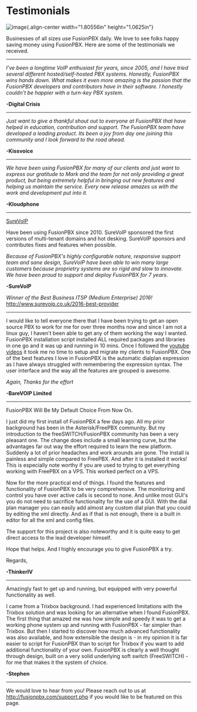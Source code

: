 # Testimonials

![image](../_static/images/logo.png){.align-center width="1.80556in"
height="1.0625in"}

Businesses of all sizes use FusionPBX daily. We love to see folks happy
saving money using FusionPBX. Here are some of the testimonials we
received.

------------------------------------------------------------------------

*I\'ve been a longtime VoIP enthusiast for years, since 2005, and I have
tried several different hosted/self-hosted PBX systems. Honestly,
FusionPBX wins hands down. What makes it even more amazing is the
passion that the FusionPBX developers and contributors have in their
software. I honestly couldn\'t be happier with a turn-key PBX system.*

**-Digital Crisis**

------------------------------------------------------------------------

*Just want to give a thankful shout out to everyone at FusionPBX that
have helped in education, contribution and support. The FusionPBX team
have developed a leading product. Its been a joy from day one joining
this community and I look forward to the road ahead.*

**-Kissvoice**

------------------------------------------------------------------------

*We have been using FusionPBX for many of our clients and just want to
express our gratitude to Mark and the team for not only providing a
great product, but being extremely helpful in bringing out new features
and helping us maintain the service. Every new release amazes us with
the work and development put into it.*

**-Kloudphone**

------------------------------------------------------------------------

[SureVoIP](https://www.surevoip.co.uk)

Have been using FusionPBX since 2010. SureVoIP sponsored the first
versions of multi-tenant domains and hot desking. SureVoIP sponsors and
contributes fixes and features when possible.

*Because of FusionPBX\'s highly configurable nature, responsive support
team and sane design, SureVoIP have been able to win many large
customers because proprietry systems are so rigid and slow to innovate.
We have been proud to support and deploy FusionPBX for 7 years.*

**-SureVoIP**

*Winner of the Best Business ITSP (Medium Enterprise) 2016!*
<http://www.surevoip.co.uk/2016-best-provider>

------------------------------------------------------------------------

I would like to tell everyone there that I have been trying to get an
open source PBX to work for me for over three months now and since I am
not a linux guy, I haven't been able to get any of them working the way
I wanted. FusionPBX installation script installed ALL required packages
and libraries in one go and it was up and running in 10 mins. Once I
followed the [youtube videos](https://www.youtube.com/fusionpbx) it took
me no time to setup and migrate my clients to FusionPBX. One of the best
features I love in FusionPBX is the automatic dialplan expression as I
have always struggled with remembering the expression syntax. The user
interface and the way all the features are grouped is awesome.

*Again, Thanks for the effort*

**-BareVOIP Limited**

------------------------------------------------------------------------

FusionPBX Will Be My Default Choice From Now On.

I just did my first install of FusionPBX a few days ago. All my prior
background has been in the Asterisk/FreePBX community. But my
introduction to the freeSWITCH/FusionPBX community has been a very
pleasant one. The change does include a small learning curve, but the
advantages far out way the effort required to learn the new platform.
Suddenly a lot of prior headaches and work arounds are gone. The install
is painless and simple compared to FreePBX. And after it is installed it
works! This is especially note worthy if you are used to trying to get
everything working with FreePBX on a VPS. This worked perfect on a VPS.

Now for the more practical end of things. I found the features and
functionality of FusionPBX to be very comprehensive. The monitoring and
control you have over active calls is second to none. And unlike most
GUI\'s you do not need to sacrifice functionality for the use of a GUI.
With the dial plan manager you can easily add almost any custom dial
plan that you could by editing the xml directly. And as if that is not
enough, there is a built in editor for all the xml and config files.

The support for this project is also noteworthy and it is quite easy to
get direct access to the lead developer himself.

Hope that helps. And I highly encourage you to give FusionPBX a try.

Regards,

**-ThinkerIV**

------------------------------------------------------------------------

Amazingly fast to get up and running, but equipped with very powerful
functionality as well.

I came from a Trixbox background. I had experienced limitations with the
Trixbox solution and was looking for an alternative when I found
FusionPBX. The first thing that amazed me was how simple and speedy it
was to get a working phone system up and running with FusionPBX - far
simpler than Trixbox. But then I started to discover how much advanced
functionality was also available, and how extensible the design is - in
my opinion it is far easier to script for FusionPBX than to script for
Trixbox if you want to add additional functionality of your own.
FusionPBX is clearly a well thought through design, built on a very
solid underlying soft switch (FreeSWITCH) - for me that makes it the
system of choice.

**-Stephen**

------------------------------------------------------------------------

We would love to hear from you! Please reach out to us at
<http://fusionpbx.com/support.php> if you would like to be featured on
this page.
